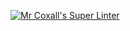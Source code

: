 [![Mr Coxall's Super Linter](https://github.com/Cameron-Diedrich/ICS3U-Unit1-04-CPP/workflows/Mr%20Coxall's%20Super%20Linter/badge.svg)](https://github.com/Cameron-Diedrich/ICS3U-Unit1-04-CPP/actions/)
